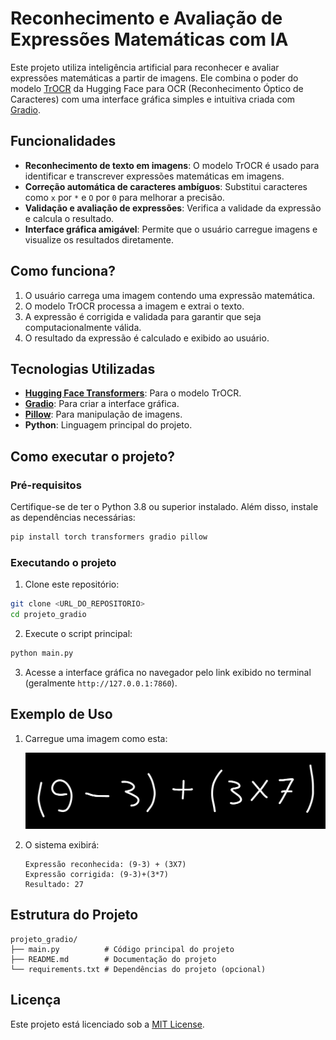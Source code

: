 # Reconhecimento e Avaliação de Expressões Matemáticas com IA

Este projeto utiliza inteligência artificial para reconhecer e avaliar expressões matemáticas a partir de imagens. Ele combina o poder do modelo [TrOCR](https://huggingface.co/microsoft/trocr-large-printed) da Hugging Face para OCR (Reconhecimento Óptico de Caracteres) com uma interface gráfica simples e intuitiva criada com [Gradio](https://gradio.app/).

## Funcionalidades

- **Reconhecimento de texto em imagens**: O modelo TrOCR é usado para identificar e transcrever expressões matemáticas em imagens.
- **Correção automática de caracteres ambíguos**: Substitui caracteres como `x` por `*` e `O` por `0` para melhorar a precisão.
- **Validação e avaliação de expressões**: Verifica a validade da expressão e calcula o resultado.
- **Interface gráfica amigável**: Permite que o usuário carregue imagens e visualize os resultados diretamente.

## Como funciona?

1. O usuário carrega uma imagem contendo uma expressão matemática.
2. O modelo TrOCR processa a imagem e extrai o texto.
3. A expressão é corrigida e validada para garantir que seja computacionalmente válida.
4. O resultado da expressão é calculado e exibido ao usuário.

## Tecnologias Utilizadas

- **[Hugging Face Transformers](https://huggingface.co/transformers/)**: Para o modelo TrOCR.
- **[Gradio](https://gradio.app/)**: Para criar a interface gráfica.
- **[Pillow](https://python-pillow.github.io/)**: Para manipulação de imagens.
- **Python**: Linguagem principal do projeto.

## Como executar o projeto?

### Pré-requisitos

Certifique-se de ter o Python 3.8 ou superior instalado. Além disso, instale as dependências necessárias:

```bash
pip install torch transformers gradio pillow
```

### Executando o projeto

1. Clone este repositório:

```bash
git clone <URL_DO_REPOSITORIO>
cd projeto_gradio
```

2. Execute o script principal:

```bash
python main.py
```

3. Acesse a interface gráfica no navegador pelo link exibido no terminal (geralmente `http://127.0.0.1:7860`).

## Exemplo de Uso

1. Carregue uma imagem como esta:

   ![Exemplo de Imagem](./doc/expression.png)

2. O sistema exibirá:

   ```
   Expressão reconhecida: (9-3) + (3X7)
   Expressão corrigida: (9-3)+(3*7)
   Resultado: 27
   ```

## Estrutura do Projeto

```
projeto_gradio/
├── main.py          # Código principal do projeto
├── README.md        # Documentação do projeto
└── requirements.txt # Dependências do projeto (opcional)
```

## Licença

Este projeto está licenciado sob a [MIT License](LICENSE).
